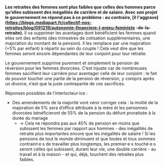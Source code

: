 __Les retraites des femmes sont plus faibles que celles des hommes parce qu’elles subissent des inégalités de carrière
et de salaire. Avec son projet le gouvernement ne répond pas à ce problème : au contraire,
[il l'aggrave](https://blogs.mediapart.fr/collectif-nos-retraites/blog/091219/autonomie-financiere-l-enjeu-feministe
-de-la-retraite).__
Il va supprimer les avantages dont bénéficient les femmes quand elles ont des enfants (des trimestres de cotisation
supplémentaires, une majoration du montant de la pension). Il les remplace par une majoration (+5% par enfant) à
répartir au sein du couple ! Cela veut dire que les femmes seront encore dépendantes de leur conjoint pour leur
retraite. 

Le gouvernement supprime purement et simplement la pension de réversion pour les femmes divorcées. C’est injuste car de
nombreuses femmes sacrifient leur carrière pour avantager celle de leur conjoint : le fait de pouvoir toucher une partie
de la pension de réversion, y compris après un divorce, n’est que la juste contrepartie de ces sacrifices. 

Réponses possibles de l’interlocteur·ice : 

* Des amendements de la majorité vont venir corriger cela : la moitié de la majoration de 5% sera d’office attribuée
  à la mère et les personnes divorcées bénéficieront de 55% de la pension du défunt proratisée à la durée du mariage
  * → Cela ne répondra pas aux 40% de pension en moins que subissent les femmes par rapport aux hommes - des inégalités
    de retraite plus importantes encore que les inégalités de salaire ! Si les pensions de tout le monde diminuent et
    que toutes et tous sommes contraint·e·s de travailler plus longtemps, les premier·e·s touché·e·s seront celles qui
    subissent, durant leur vie, une double carrière - au travail et à la maison - et qui, déjà, touchent des retraites
    plus faibles.
